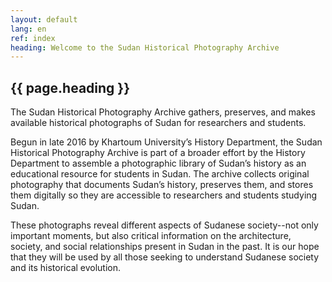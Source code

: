 ```yaml
---
layout: default
lang: en
ref: index
heading: Welcome to the Sudan Historical Photography Archive
---
```


## {{ page.heading }}

The Sudan Historical Photography Archive gathers, preserves, and makes available historical photographs of Sudan for researchers and students.

Begun in late 2016 by Khartoum University’s History Department, the Sudan Historical Photography Archive is part of a broader effort by the History Department to assemble a photographic library of Sudan’s history as an educational resource for students in Sudan. The archive collects original photography that documents Sudan’s history, preserves them, and stores them digitally so they are accessible to researchers and students studying Sudan.

These photographs reveal different aspects of Sudanese society--not only important moments, but also critical information on the architecture, society, and social relationships present in Sudan in the past. It is our hope that they will be used by all those seeking to understand Sudanese society and its historical evolution.
